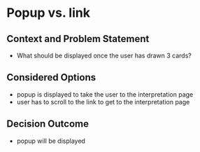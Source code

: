 # Popup vs. link
## Context and Problem Statement
* What should be displayed once the user has drawn 3 cards?

## Considered Options
* popup is displayed to take the user to the interpretation page
* user has to scroll to the link to get to the interpretation page

## Decision Outcome
* popup will be displayed
